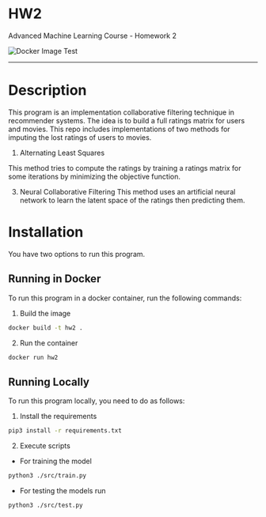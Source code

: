 # HW2
Advanced Machine Learning Course - Homework 2

![Docker Image Test](https://github.com/firas-jolha/hw2//actions/workflows/docker-image.yml/badge.svg)

---
# Description
This program is an implementation collaborative filtering technique in recommender systems. The idea is to build a full ratings matrix for users and movies. This repo includes implementations of two methods for imputing the lost ratings of users to movies.

1. Alternating Least Squares
 
 This method tries to compute the ratings by training a ratings matrix for some iterations by minimizing the objective function.

3. Neural Collaborative Filtering
This method uses an artificial neural network to learn the latent space of the ratings then predicting them.

# Installation

You have two options to run this program.

## Running in Docker

To run this program in a docker container, run the following commands:

1. Build the image
```bash
docker build -t hw2 .
```

2. Run the container 
```bash
docker run hw2
```

## Running Locally

To run this program locally, you need to do as follows:

1. Install the requirements
```bash
pip3 install -r requirements.txt
```

2. Execute scripts
- For training the model
```bash
python3 ./src/train.py
```
- For testing the models run
```bash
python3 ./src/test.py
```

